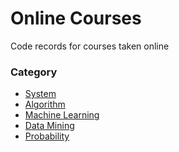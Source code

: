 Online Courses
========

Code records for courses taken online


### Category
- [System](./file/system.md)
- [Algorithm](./file/algorithm.md)
- [Machine Learning](./file/ml.md)
- [Data Mining](./file/dm.md)
- [Probability](./file/prob.md)
